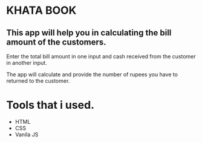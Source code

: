 <h1>KHATA BOOK</h1>

<h2>This app will help you in calculating the bill amount of the customers.</h2> 
<p>Enter the total bill amount in one input and cash received from the customer in another input.  </p>
<p>The app will calculate and provide the number of rupees you have to returned to the customer.</p>

<h1>Tools that i used.</h1>
<ul>
    <li>HTML</li>
    <li>CSS</li>
    <li>Vanila JS</li>
</ul>